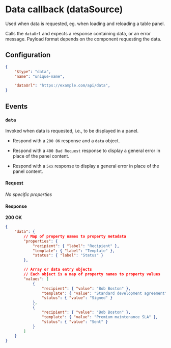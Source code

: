 # Data callback (dataSource)

Used when data is requested, eg. when loading and reloading a table panel.

Calls the `dataUrl` and expects a response containing data, or an error message. Payload format depends on the component requesting the data.

## Configuration

```json
{
    "$type": "data",
    "name": "unique-name",

    "dataUrl": "https://example.com/api/data",
}
```

## Events

### `data`

Invoked when data is requested, i.e., to be displayed in a panel.

-   Respond with a `200 OK` response and a `data` object.

-   Respond with a `400 Bad Request` response to display a general error in place of the panel content.

-   Respond with a `5xx` response to display a general error in place of the panel content.

#### Request

*No specific properties*

#### Response

**200 OK**

```json
{
    "data": {
        // Map of property names to property metadata
        "properties": {
            "recipient": { "label": "Recipient" },
            "template": { "label": "Template" },
            "status": { "label": "Status" }
        },

        // Array or data entry objects
        // Each object is a map of property names to property values
        "values": [
            {
                "recipient": { "value": "Bob Boston" },
                "template": { "value": "Standard development agreement" },
                "status": { "value": "Signed" }
            },
            {
                "recipient": { "value": "Bob Boston" },
                "template": { "value": "Premium maintenance SLA" },
                "status": { "value": "Sent" }
            }
        ]
    }
}
```
